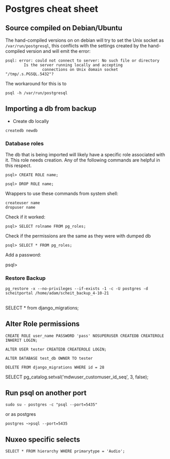 # Postgres cheat sheet

## Source compiled on Debian/Ubuntu

The hand-compiled versions on on debian will try to set the Unix socket as
`/var/run/postgresql`, this conflicts with the settings created by the
hand-compiled version and will emit the error:

```
psql: error: could not connect to server: No such file or directory
        Is the server running locally and accepting
                connections on Unix domain socket "/tmp/.s.PGSQL.5432"?

```

The workaround for this is to

```
psql -h /var/run/postgresql
```

## Importing a db from backup

- Create db locally

```
createdb newdb
```

### Database roles

The db that is being imported will likely have a specific role associated with
it. This role needs creation. Any of the following commands are helpful in this
respect.

```
psql> CREATE ROLE name;
```

```
psql> DROP ROLE name;
```

Wrappers to use these commands from system shell:

```
createuser name
dropuser name
```

Check if it worked:

```
psql> SELECT rolname FROM pg_roles;
```

Check if the permissions are the same as they were with dumped db

```
psql> SELECT * FROM pg_roles;
```

Add a password:

psql>

### Restore Backup

```
pg_restore -x --no-privileges --if-exists -1 -c -U postgres -d scheitportal /home/adam/scheit_backup_4-10-21
```

##

SELECT \* from django_migrations;

## Alter Role permissions

```
CREATE ROLE user_name PASSWORD 'pass' NOSUPERUSER CREATEDB CREATEROLE INHERIT LOGIN;

ALTER USER tester CREATEDB CREATEROLE LOGIN;

ALTER DATABASE test_db OWNER TO tester

DELETE FROM django_migrations WHERE id = 28
```

SELECT pg_catalog.setval('mdwuser_customuser_id_seq', 3, false);

## Run psql on another port

```
sudo su - postgres -c "psql --port=5435"
```

or as postgres
```
postgres ~>psql --port=5435 
```


## Nuxeo specific selects

```
SELECT * FROM hierarchy WHERE primarytype = 'Audio';
```
